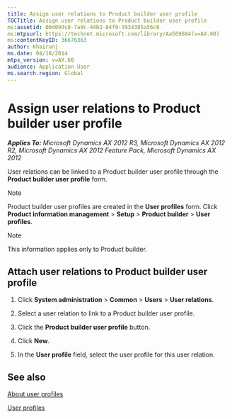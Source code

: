 ```yaml
---
title: Assign user relations to Product builder user profile
TOCTitle: Assign user relations to Product builder user profile
ms:assetid: 00d09dc8-7a9c-44b2-84f0-3934385a56c8
ms:mtpsurl: https://technet.microsoft.com/library/Aa569684(v=AX.60)
ms:contentKeyID: 36676363
author: Khairunj
ms.date: 04/18/2014
mtps_version: v=AX.60
audience: Application User
ms.search.region: Global
---
```


# Assign user relations to Product builder user profile 


_**Applies To:** Microsoft Dynamics AX 2012 R3, Microsoft Dynamics AX 2012 R2, Microsoft Dynamics AX 2012 Feature Pack, Microsoft Dynamics AX 2012_

User relations can be linked to a Product builder user profile through the **Product builder user profile** form.


> [!NOTE]
> <P>Product builder user profiles are created in the <STRONG>User profiles</STRONG> form. Click <STRONG>Product information management</STRONG> &gt; <STRONG>Setup</STRONG> &gt; <STRONG>Product builder</STRONG> &gt; <STRONG>User profiles</STRONG>.</P>




> [!NOTE]
> <P>This information applies only to Product builder.</P>



## Attach user relations to Product builder user profile

1.  Click **System administration** \> **Common** \> **Users** \> **User relations**.

2.  Select a user relation to link to a Product builder user profile.

3.  Click the **Product builder user profile** button.

4.  Click **New**.

5.  In the **User profile** field, select the user profile for this user relation.

## See also

[About user profiles](about-user-profiles.md)

[User profiles](user-profiles.md)

  


